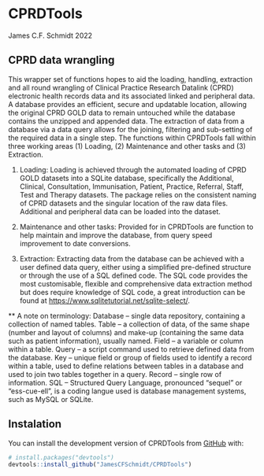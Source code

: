 
<!-- README.md is generated from README.Rmd. Please edit that file -->

# CPRDTools

<!-- badges: start -->
<!-- badges: end -->

James C.F. Schmidt 2022

## CPRD data wrangling

This wrapper set of functions hopes to aid the loading, handling,
extraction and all round wrangling of Clinical Practice Research
Datalink (CPRD) electronic health records data and its associated linked
and peripheral data. A database provides an efficient, secure and
updatable location, allowing the original CPRD GOLD data to remain
untouched while the database contains the unzipped and appended data.
The extraction of data from a database via a data query allows for the
joining, filtering and sub-setting of the required data in a single
step. The functions within CPRDTools fall within three working areas (1)
Loading, (2) Maintenance and other tasks and (3) Extraction.

1)  Loading: Loading is achieved through the automated loading of CPRD
    GOLD datasets into a SQLite database, specifically the Additional,
    Clinical, Consultation, Immunisation, Patient, Practice, Referral,
    Staff, Test and Therapy datasets. The package relies on the
    consistent naming of CPRD datasets and the singular location of the
    raw data files. Additional and peripheral data can be loaded into
    the dataset.

2)  Maintenance and other tasks: Provided for in CPRDTools are function
    to help maintain and improve the database, from query speed
    improvement to date conversions.

3)  Extraction: Extracting data from the database can be achieved with a
    user defined data query, either using a simplified pre-defined
    structure or through the use of a SQL defined code. The SQL code
    provides the most customisable, flexible and comprehensive data
    extraction method but does require knowledge of SQL code, a great
    introduction can be found at
    <https://www.sqlitetutorial.net/sqlite-select/>.

\*\* A note on terminology: Database – single data repository,
containing a collection of named tables. Table – a collection of data,
of the same shape (number and layout of columns) and make-up (containing
the same data such as patient information), usually named. Field – a
variable or column within a table. Query – a script command used to
retrieve defined data from the database. Key – unique field or group of
fields used to identify a record within a table, used to define
relations between tables in a database and used to join two tables
together in a query. Record – single row of information. SQL –
Structured Query Language, pronounced “sequel” or “ess-cue-ell”, is a
coding langue used is database management systems, such as MySQL or
SQLite.

## Instalation

You can install the development version of CPRDTools from
[GitHub](https://github.com/) with:

``` r
# install.packages("devtools")
devtools::install_github("JamesCFSchmidt/CPRDTools")
```
